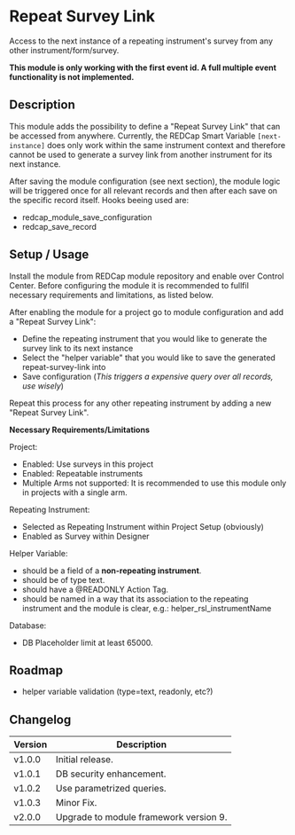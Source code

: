 # Repeat Survey Link
Access to the next instance of a repeating instrument's survey from any other instrument/form/survey.

**This module is only working with the first event id. A full multiple event functionality is not implemented.**

## Description
This module adds the possibility to define a "Repeat Survey Link" that can be accessed from anywhere. Currently, the REDCap Smart Variable `[next-instance]` does only work within the same instrument context and therefore cannot be used to generate a survey link from another instrument for its next instance.

After saving the module configuration (see next section), the module logic will be triggered once for all relevant records and then after each save on the specific record itself. 
Hooks beeing used are:
- redcap_module_save_configuration
- redcap_save_record

## Setup / Usage

Install the module from REDCap module repository and enable over Control Center.
Before configuring the module it is recommended to fullfil necessary requirements and limitations, as listed below.

After enabling the module for a project go to module configuration and add a "Repeat Survey Link":
- Define the repeating instrument that you would like to generate the survey link to its next instance
- Select the "helper variable" that you would like to save the generated repeat-survey-link into
- Save configuration (*This triggers a expensive query over all records, use wisely*)

Repeat this process for any other repeating instrument by adding a new "Repeat Survey Link".

**Necessary Requirements/Limitations**

Project:
- Enabled: Use surveys in this project
- Enabled: Repeatable instruments
- Multiple Arms not supported: It is recommended to use this module only in projects with a single arm.

Repeating Instrument:
- Selected as Repeating Instrument within Project Setup (obviously)
- Enabled as Survey within Designer

Helper Variable:
- should be a field of a **non-repeating instrument**.
- should be of type text.
- should have a @READONLY Action Tag.
- should be named in a way that its association to the repeating instrument and the module is clear, e.g.:
    helper_rsl_instrumentName

Database:
- DB Placeholder limit at least 65000.

## Roadmap
- helper variable validation (type=text, readonly, etc?)

## Changelog

Version | Description
------- | --------------------
v1.0.0  | Initial release.
v1.0.1  | DB security enhancement.
v1.0.2  | Use parametrized queries.
v1.0.3  | Minor Fix.
v2.0.0  | Upgrade to module framework version 9.